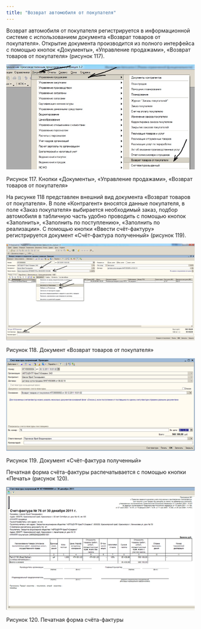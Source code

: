 ```yaml
---
title: "Возврат автомобиля от покупателя"
---
```


Возврат автомобиля от покупателя регистрируется в информационной системе с использованием документа «Возврат товаров от покупателя». Открытие документа производится из полного интерфейса с помощью кнопок «Документы», «Управление продажами», «Возврат товаров от покупателя» (рисунок 117).

![](_attach/lu20443snoa_tmp_10aa564b8d5bf617.jpg)

Рисунок 117. Кнопки «Документы», «Управление продажами», «Возврат товаров от покупателя»

На рисунке 118 представлен внешний вид документа «Возврат товаров от покупателя». В поле «Контрагент» вносятся данные покупателя, в поле «Заказ покупателя» выбирается необходимый заказ, подбор автомобиля в табличную часть удобно проводить с помощью кнопок «Заполнить», «Заполнить по поступлению», «Заполнить по реализации». С помощью кнопки «Ввести счёт-фактуру» регистрируется документ «Счёт-фактура полученный» (рисунок 119).

![](_attach/lu20443snoa_tmp_6cc0406f9eaea80a.jpg)

Рисунок 118. Документ «Возврат товаров от покупателя»

![](_attach/lu20443snoa_tmp_5ec7fa9cbebb99f3.png)

Рисунок 119. Документ «Счёт-фактура полученный»

Печатная форма счёта-фактуры распечатывается с помощью кнопки «Печать» (рисунок 120).

![](_attach/lu20443snoa_tmp_2b2b486b73b0ceb8.png)

Рисунок 120. Печатная форма счёта-фактуры